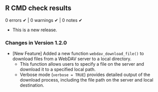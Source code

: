 ## R CMD check results

0 errors ✔ | 0 warnings ✔ | 0 notes ✔

* This is a new release.

### Changes in Version 1.2.0

* [New Feature] Added a new function `webdav_download_file()` to download files from a WebDAV server to a local directory.
  - This function allows users to specify a file on the server and download it to a specified local path.
  - Verbose mode (`verbose = TRUE`) provides detailed output of the download process, including the file path on the server and local destination.
